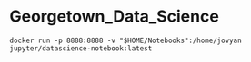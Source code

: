 # Georgetown_Data_Science

`docker run -p 8888:8888 -v "$HOME/Notebooks":/home/jovyan jupyter/datascience-notebook:latest`